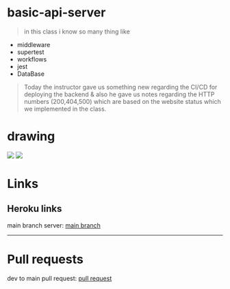 # basic-api-server

> in this class i know so many thing like 

+ middleware
+ supertest
+ workflows
+ jest
+ DataBase

> Today the instructor gave us something new regarding the CI/CD for deploying the backend & also he gave us notes regarding the HTTP numbers (200,404,500) which are based on the website status which we implemented in the class.

 # drawing
 
![](https://github.com/LTUC/amman-javascript-401d13/blob/main/class-03/whiteboard/db-sql.png?raw=true)
![](https://github.com/LTUC/amman-javascript-401d13/blob/main/class-03/whiteboard/cat-table.png?raw=true)

# Links
## Heroku links
main branch server: [main branch](https://basic-api-server0.herokuapp.com/)

***

# Pull requests
dev to main pull request: [pull request](https://github.com/EmadIdris/basic-api-server/pull/1)
